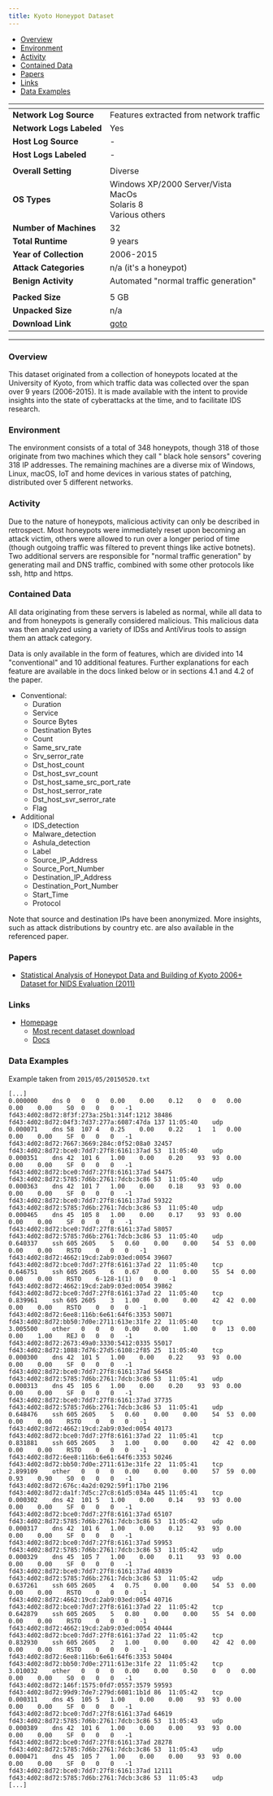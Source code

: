 ```yaml
---
title: Kyoto Honeypot Dataset
---
```


- [Overview](#overview)
- [Environment](#environment)
- [Activity](#activity)
- [Contained Data](#contained-data)
- [Papers](#papers)
- [Links](#links)
- [Data Examples](#data-examples)

| <!-- -->                 | <!-- -->                                                                |
|--------------------------|-------------------------------------------------------------------------|
| **Network Log Source**   | Features extracted from network traffic                                 |
| **Network Logs Labeled** | Yes                                                                     |
| **Host Log Source**      | -                                                                       |
| **Host Logs Labeled**    | -                                                                       |
|                          |                                                                         |
| **Overall Setting**      | Diverse                                                                 |
| **OS Types**             | Windows XP/2000 Server/Vista<br/>MacOs<br/>Solaris 8<br/>Various others |
| **Number of Machines**   | 32                                                                      |
| **Total Runtime**        | 9 years                                                                 |
| **Year of Collection**   | 2006-2015                                                               |
| **Attack Categories**    | n/a (it's a honeypot)                                                   |
| **Benign Activity**      | Automated "normal traffic generation"                                   |
|                          |                                                                         |
| **Packed Size**          | 5 GB                                                                    |
| **Unpacked Size**        | n/a                                                                     |
| **Download Link**        | [goto](http://www.takakura.com/Kyoto_data/new_data201704/)              |

***

### Overview

This dataset originated from a collection of honeypots located at the University of Kyoto, from which traffic data was
collected over the span over 9 years (2006-2015).
It is made available with the intent to provide insights into the state of cyberattacks at the time, and to facilitate
IDS research.

### Environment

The environment consists of a total of 348 honeypots, though 318 of those originate from two machines which they call "
black hole sensors" covering 318 IP addresses.
The remaining machines are a diverse mix of Windows, Linux, macOS, IoT and home devices in various states of patching,
distributed over 5 different networks.

### Activity

Due to the nature of honeypots, malicious activity can only be described in retrospect.
Most honeypots were immediately reset upon becoming an attack victim, others were allowed to run over a longer period of
time (though outgoing traffic was filtered to prevent things like active botnets).
Two additional servers are responsible for "normal traffic generation" by generating mail and DNS traffic, combined with
some other protocols like ssh, http and https.

### Contained Data

All data originating from these servers is labeled as normal, while all data to and from honeypots is generally
considered malicious.
This malicious data was then analyzed using a variety of IDSs and AntiVirus tools to assign them an attack category.

Data is only available in the form of features, which are divided into 14 "conventional" and 10 additional features.
Further explanations for each feature are available in the docs linked below or in sections 4.1 and 4.2 of the paper.

- Conventional:
    - Duration
    - Service
    - Source Bytes
    - Destination Bytes
    - Count
    - Same_srv_rate
    - Srv_serror_rate
    - Dst_host_count
    - Dst_host_svr_count
    - Dst_host_same_src_port_rate
    - Dst_host_serror_rate
    - Dst_host_svr_serror_rate
    - Flag
- Additional
    - IDS_detection
    - Malware_detection
    - Ashula_detection
    - Label
    - Source_IP_Address
    - Source_Port_Number
    - Destination_IP_Address
    - Destination_Port_Number
    - Start_Time
    - Protocol

Note that source and destination IPs have been anonymized.
More insights, such as attack distributions by country etc. are also available in the referenced paper.

### Papers

- [Statistical Analysis of Honeypot Data and Building of Kyoto 2006+ Dataset for NIDS Evaluation (2011)](https://doi.org/10.1145/1978672.1978676)

### Links

- [Homepage](http://www.takakura.com/Kyoto_data/)
    - [Most recent dataset download](http://www.takakura.com/Kyoto_data/new_data201704/)
    - [Docs](http://www.takakura.com/Kyoto_data/BenchmarkData-Description-New.pdf)

### Data Examples

Example taken from `2015/05/20150520.txt`

```
[...]
0.000000	dns	0	0	0	0.00	0.00	0.12	0	0	0.00	0.00	0.00	S0	0	0	0	-1	fd43:4d02:8d72:8f3f:273a:25b1:314f:1212	38486	fd43:4d02:8d72:04f3:7d37:277a:6087:47da	137	11:05:40	udp
0.000071	dns	58	107	4	0.25	0.00	0.22	1	1	0.00	0.00	0.00	SF	0	0	0	-1	fd43:4d02:8d72:7667:3669:284c:0f52:08a0	32457	fd43:4d02:8d72:bce0:7dd7:27f8:6161:37ad	53	11:05:40	udp
0.000351	dns	42	101	6	1.00	0.00	0.20	93	93	0.00	0.00	0.00	SF	0	0	0	-1	fd43:4d02:8d72:bce0:7dd7:27f8:6161:37ad	54475	fd43:4d02:8d72:5785:7d6b:2761:7dcb:3c86	53	11:05:40	udp
0.000363	dns	42	101	7	1.00	0.00	0.18	93	93	0.00	0.00	0.00	SF	0	0	0	-1	fd43:4d02:8d72:bce0:7dd7:27f8:6161:37ad	59322	fd43:4d02:8d72:5785:7d6b:2761:7dcb:3c86	53	11:05:40	udp
0.000465	dns	45	105	8	1.00	0.00	0.17	93	93	0.00	0.00	0.00	SF	0	0	0	-1	fd43:4d02:8d72:bce0:7dd7:27f8:6161:37ad	58057	fd43:4d02:8d72:5785:7d6b:2761:7dcb:3c86	53	11:05:40	udp
0.640337	ssh	605	2605	5	0.60	0.00	0.00	54	53	0.00	0.00	0.00	RSTO	0	0	0	-1	fd43:4d02:8d72:4662:19cd:2ab9:03ed:0054	39607	fd43:4d02:8d72:bce0:7dd7:27f8:6161:37ad	22	11:05:40	tcp
0.646751	ssh	605	2605	6	0.67	0.00	0.00	55	54	0.00	0.00	0.00	RSTO	6-128-1(1)	0	0	-1	fd43:4d02:8d72:4662:19cd:2ab9:03ed:0054	39862	fd43:4d02:8d72:bce0:7dd7:27f8:6161:37ad	22	11:05:40	tcp
0.839961	ssh	605	2605	3	1.00	0.00	0.00	42	42	0.00	0.00	0.00	RSTO	0	0	0	-1	fd43:4d02:8d72:6ee8:116b:6e61:64f6:3353	50071	fd43:4d02:8d72:bb50:7d0e:2711:613e:31fe	22	11:05:40	tcp
3.005500	other	0	0	0	0.00	0.00	1.00	0	13	0.00	0.00	1.00	REJ	0	0	0	-1	fd43:4d02:8d72:2673:49a0:3330:5412:0335	55017	fd43:4d02:8d72:1088:7d76:27d5:6108:2f85	25	11:05:40	tcp
0.000300	dns	42	101	5	1.00	0.00	0.22	93	93	0.00	0.00	0.00	SF	0	0	0	-1	fd43:4d02:8d72:bce0:7dd7:27f8:6161:37ad	56458	fd43:4d02:8d72:5785:7d6b:2761:7dcb:3c86	53	11:05:41	udp
0.000313	dns	45	105	6	1.00	0.00	0.20	93	93	0.00	0.00	0.00	SF	0	0	0	-1	fd43:4d02:8d72:bce0:7dd7:27f8:6161:37ad	37735	fd43:4d02:8d72:5785:7d6b:2761:7dcb:3c86	53	11:05:41	udp
0.648476	ssh	605	2605	5	0.60	0.00	0.00	54	53	0.00	0.00	0.00	RSTO	0	0	0	-1	fd43:4d02:8d72:4662:19cd:2ab9:03ed:0054	40173	fd43:4d02:8d72:bce0:7dd7:27f8:6161:37ad	22	11:05:41	tcp
0.831881	ssh	605	2605	3	1.00	0.00	0.00	42	42	0.00	0.00	0.00	RSTO	0	0	0	-1	fd43:4d02:8d72:6ee8:116b:6e61:64f6:3353	50246	fd43:4d02:8d72:bb50:7d0e:2711:613e:31fe	22	11:05:41	tcp
2.899109	other	0	0	0	0.00	0.00	0.00	57	59	0.00	0.93	0.90	S0	0	0	0	-1	fd43:4d02:8d72:676c:4a2d:0292:59f1:17b0	2196	fd43:4d02:8d72:da1f:7d5c:27c8:61d5:034a	445	11:05:41	tcp
0.000302	dns	42	101	5	1.00	0.00	0.14	93	93	0.00	0.00	0.00	SF	0	0	0	-1	fd43:4d02:8d72:bce0:7dd7:27f8:6161:37ad	65107	fd43:4d02:8d72:5785:7d6b:2761:7dcb:3c86	53	11:05:42	udp
0.000317	dns	42	101	6	1.00	0.00	0.12	93	93	0.00	0.00	0.00	SF	0	0	0	-1	fd43:4d02:8d72:bce0:7dd7:27f8:6161:37ad	59953	fd43:4d02:8d72:5785:7d6b:2761:7dcb:3c86	53	11:05:42	udp
0.000329	dns	45	105	7	1.00	0.00	0.11	93	93	0.00	0.00	0.00	SF	0	0	0	-1	fd43:4d02:8d72:bce0:7dd7:27f8:6161:37ad	40839	fd43:4d02:8d72:5785:7d6b:2761:7dcb:3c86	53	11:05:42	udp
0.637261	ssh	605	2605	4	0.75	0.00	0.00	54	53	0.00	0.00	0.00	RSTO	0	0	0	-1	fd43:4d02:8d72:4662:19cd:2ab9:03ed:0054	40716	fd43:4d02:8d72:bce0:7dd7:27f8:6161:37ad	22	11:05:42	tcp
0.642879	ssh	605	2605	5	0.80	0.00	0.00	55	54	0.00	0.00	0.00	RSTO	0	0	0	-1	fd43:4d02:8d72:4662:19cd:2ab9:03ed:0054	40444	fd43:4d02:8d72:bce0:7dd7:27f8:6161:37ad	22	11:05:42	tcp
0.832930	ssh	605	2605	2	1.00	0.00	0.00	42	42	0.00	0.00	0.00	RSTO	0	0	0	-1	fd43:4d02:8d72:6ee8:116b:6e61:64f6:3353	50404	fd43:4d02:8d72:bb50:7d0e:2711:613e:31fe	22	11:05:42	tcp
3.010032	other	0	0	0	0.00	0.00	0.50	0	0	0.00	0.00	0.00	S0	0	0	0	-1	fd43:4d02:8d72:146f:1575:0fd7:0557:3579	59593	fd43:4d02:8d72:99d9:7de7:279d:6081:1b1d	86	11:05:42	tcp
0.000311	dns	45	105	5	1.00	0.00	0.00	93	93	0.00	0.00	0.00	SF	0	0	0	-1	fd43:4d02:8d72:bce0:7dd7:27f8:6161:37ad	64619	fd43:4d02:8d72:5785:7d6b:2761:7dcb:3c86	53	11:05:43	udp
0.000389	dns	42	101	6	1.00	0.00	0.00	93	93	0.00	0.00	0.00	SF	0	0	0	-1	fd43:4d02:8d72:bce0:7dd7:27f8:6161:37ad	28278	fd43:4d02:8d72:5785:7d6b:2761:7dcb:3c86	53	11:05:43	udp
0.000471	dns	45	105	7	1.00	0.00	0.00	93	93	0.00	0.00	0.00	SF	0	0	0	-1	fd43:4d02:8d72:bce0:7dd7:27f8:6161:37ad	12111	fd43:4d02:8d72:5785:7d6b:2761:7dcb:3c86	53	11:05:43	udp
[...]
```